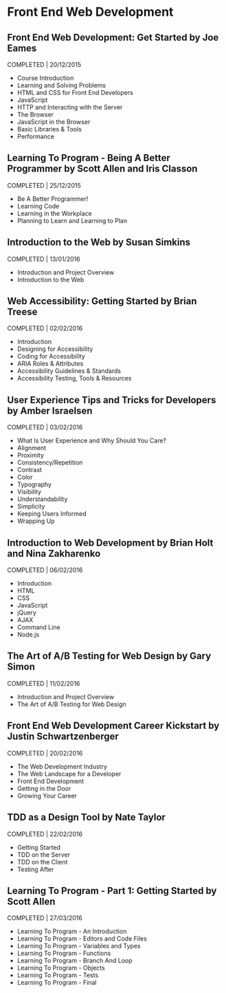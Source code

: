 # Front End Web Development

## Front End Web Development: Get Started by Joe Eames
COMPLETED | 20/12/2015

- Course Introduction
- Learning and Solving Problems
- HTML and CSS for Front End Developers
- JavaScript
- HTTP and Interacting with the Server
- The Browser
- JavaScript in the Browser
- Basic Libraries & Tools
- Performance

## Learning To Program - Being A Better Programmer by Scott Allen and Iris Classon
COMPLETED | 25/12/2015

- Be A Better Programmer!
- Learning Code
- Learning in the Workplace
- Planning to Learn and Learning to Plan

## Introduction to the Web by Susan Simkins
COMPLETED | 13/01/2016

- Introduction and Project Overview
- Introduction to the Web

## Web Accessibility: Getting Started by Brian Treese
COMPLETED | 02/02/2016

- Introduction
- Designing for Accessibility
- Coding for Accessibility
- ARIA Roles & Attributes
- Accessibility Guidelines & Standards
- Accessibility Testing, Tools & Resources

## User Experience Tips and Tricks for Developers by Amber Israelsen
COMPLETED | 03/02/2016

- What Is User Experience and Why Should You Care?
- Alignment
- Proximity
- Consistency/Repetition
- Contrast
- Color
- Typography
- Visibility
- Understandability
- Simplicity
- Keeping Users Informed
- Wrapping Up

## Introduction to Web Development by Brian Holt and Nina Zakharenko
COMPLETED | 06/02/2016

- Introduction
- HTML
- CSS
- JavaScript
- jQuery
- AJAX
- Command Line
- Node.js

## The Art of A/B Testing for Web Design by Gary Simon
COMPLETED | 11/02/2016

- Introduction and Project Overview
- The Art of A/B Testing for Web Design

## Front End Web Development Career Kickstart by Justin Schwartzenberger
COMPLETED | 20/02/2016

- The Web Development Industry
- The Web Landscape for a Developer
- Front End Development
- Getting in the Door
- Growing Your Career

## TDD as a Design Tool by Nate Taylor
COMPLETED | 22/02/2016

- Getting Started
- TDD on the Server
- TDD on the Client
- Testing After

## Learning To Program - Part 1: Getting Started by Scott Allen
COMPLETED | 27/03/2016

- Learning To Program - An Introduction
- Learning To Program - Editors and Code Files
- Learning To Program - Variables and Types
- Learning To Program - Functions
- Learning To Program - Branch And Loop
- Learning To Program - Objects
- Learning To Program - Tests
- Learning To Program - Final
